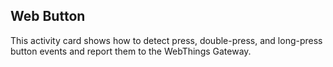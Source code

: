 ## Web Button

This activity card shows how to detect press, double-press, and long-press
button events and report them to the WebThings Gateway.

